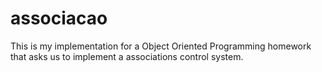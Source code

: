 # associacao
This is my implementation for a Object Oriented Programming homework that asks us to implement a associations control system.
